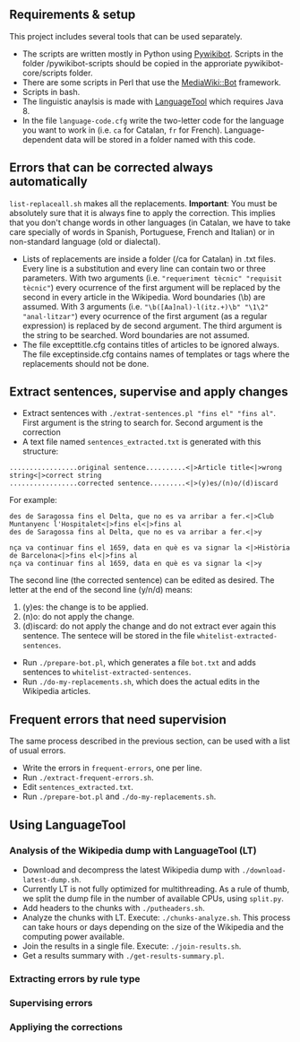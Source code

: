 ## Requirements & setup
This project includes several tools that can be used separately.
* The scripts are written mostly in Python using [Pywikibot](https://www.mediawiki.org/wiki/Manual:Pywikibot). Scripts in the folder /pywikibot-scripts should be copied in the approriate pywikibot-core/scripts folder.
* There are some scripts in Perl that use the [MediaWiki::Bot](http://search.cpan.org/~lifeguard/MediaWiki-Bot-5.006002/lib/MediaWiki/Bot.pm) framework.
* Scripts in bash. 
* The linguistic anaylsis is made with [LanguageTool](https://languagetool.org/) which requires Java 8.
* In the file `language-code.cfg` write the two-letter code for the language you want to work in (i.e. `ca` for Catalan, `fr` for French). Language-dependent data will be stored in a folder named with this code.

<!--## Simple replacements-->

## Errors that can be corrected always automatically 
`list-replaceall.sh` makes all the replacements. **Important**: You must be absolutely sure that it is always fine to apply the correction. This implies that you don't change words in other languages (in Catalan, we have to take care specially of words in Spanish, Portuguese, French and Italian) or in non-standard language (old or dialectal).
* Lists of replacements are inside a folder (/ca for Catalan) in .txt files. Every line is a substitution and every line can contain two or three parameters. With two arguments (i.e. `"requeriment tècnic" "requisit tècnic"`) every ocurrence of the first argument will be replaced by the second in every article in the Wikipedia. Word boundaries (\b) are assumed. With 3 arguments (i.e. `"\b([Aa]nal)·l(itz.+)\b" "\1\2" "anal·litzar"`) every ocurrence of the first argument (as a regular expression) is replaced by de second argument. The third argument is the string to be searched. Word boundaries are not assumed.
* The file excepttitle.cfg contains titles of articles to be ignored always. The file exceptinside.cfg contains names of templates or tags where the replacements should not be done. 

## Extract sentences, supervise and apply changes

* Extract sentences with `./extrat-sentences.pl "fins el" "fins al"`. First argument is the string to search for. Second argument is the correction
* A text file named `sentences_extracted.txt` is generated with this structure:
```
.................original sentence..........<|>Article title<|>wrong string<|>correct string
.................corrected sentence.........<|>(y)es/(n)o/(d)iscard
```

For example:
```
des de Saragossa fins el Delta, que no es va arribar a fer.<|>Club Muntanyenc l'Hospitalet<|>fins el<|>fins al
des de Saragossa fins al Delta, que no es va arribar a fer.<|>y

nça va continuar fins el 1659, data en què es va signar la <|>Història de Barcelona<|>fins el<|>fins al
nça va continuar fins al 1659, data en què es va signar la <|>y
```

The second line (the corrected sentence) can be edited as desired. The letter at the end of the second line (y/n/d) means:

1. (y)es: the change is to be applied.
2. (n)o: do not apply the change.
3. (d)iscard: do not apply the change and do not extract ever again this sentence. The sentece will be stored in the file `whitelist-extracted-sentences`.

* Run `./prepare-bot.pl`, which generates a file `bot.txt` and adds sentences to `whitelist-extracted-sentences`.
* Run `./do-my-replacements.sh`, which does the actual edits in the Wikipedia articles.

## Frequent errors that need supervision

The same process described in the previous section, can be used with a list of usual errors. 
* Write the errors in `frequent-errors`, one per line. 
* Run `./extract-frequent-errors.sh`.
* Edit `sentences_extracted.txt`.
* Run `./prepare-bot.pl` and `./do-my-replacements.sh`.

## Using LanguageTool

### Analysis of the Wikipedia dump with LanguageTool (LT)
* Download and decompress the latest Wikipedia dump with `./download-latest-dump.sh`.
* Currently LT is not fully optimized for multithreading. As a rule of thumb, we split the dump file in the number of available CPUs, using `split.py`. 
* Add headers to the chunks with `./putheaders.sh`.
* Analyze the chunks with LT. Execute: `./chunks-analyze.sh`. This process can take hours or days depending on the size of the Wikipedia and the computing power available.
* Join the results in a single file. Execute: `./join-results.sh`.
* Get a results summary with `./get-results-summary.pl`.

### Extracting errors by rule type

### Supervising errors
### Appliying the corrections
